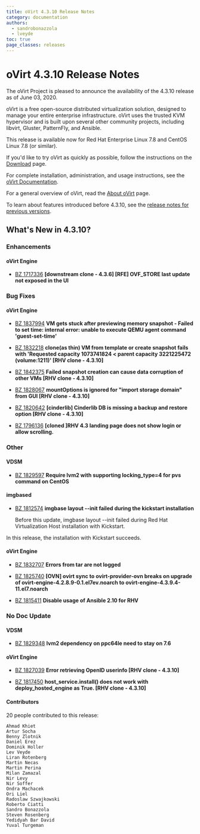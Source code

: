 ```yaml
---
title: oVirt 4.3.10 Release Notes
category: documentation
authors:
  - sandrobonazzola
  - lveyde
toc: true
page_classes: releases
---
```


# oVirt 4.3.10 Release Notes

The oVirt Project is pleased to announce the availability of the 4.3.10 release as of June 03, 2020.

oVirt is a free open-source distributed virtualization solution,
designed to manage your entire enterprise infrastructure.
oVirt uses the trusted KVM hypervisor and is built upon several other community
projects, including libvirt, Gluster, PatternFly, and Ansible.

This release is available now for Red Hat Enterprise Linux 7.8 and
CentOS Linux 7.8 (or similar).



If you'd like to try oVirt as quickly as possible, follow the instructions on
the [Download](/download/) page.

For complete installation, administration, and usage instructions, see
the [oVirt Documentation](/documentation/).

For a general overview of oVirt, read the [About oVirt](/community/about.html)
page.

To learn about features introduced before 4.3.10, see the
[release notes for previous versions](/documentation/#previous-release-notes).



## What's New in 4.3.10?

### Enhancements

#### oVirt Engine

 - [BZ 1717336](https://bugzilla.redhat.com/show_bug.cgi?id=1717336) **[downstream clone - 4.3.6] [RFE] OVF_STORE last update not exposed in the UI**

   


### Bug Fixes

#### oVirt Engine

 - [BZ 1837994](https://bugzilla.redhat.com/show_bug.cgi?id=1837994) **VM gets stuck after previewing memory snapshot -  Failed to set time: internal error: unable to execute QEMU agent command 'guest-set-time'**

 - [BZ 1832218](https://bugzilla.redhat.com/show_bug.cgi?id=1832218) **clone(as thin) VM from template or create snapshot fails with 'Requested capacity 1073741824 < parent capacity 3221225472 (volume:1211)' [RHV clone - 4.3.10]**

 - [BZ 1842375](https://bugzilla.redhat.com/show_bug.cgi?id=1842375) **Failed snapshot creation can cause data corruption of other VMs [RHV clone - 4.3.10]**

 - [BZ 1828067](https://bugzilla.redhat.com/show_bug.cgi?id=1828067) **mountOptions is ignored for "import storage domain" from GUI [RHV clone - 4.3.10]**

 - [BZ 1820642](https://bugzilla.redhat.com/show_bug.cgi?id=1820642) **[cinderlib] Cinderlib DB is missing a backup and restore option [RHV clone - 4.3.10]**

 - [BZ 1796136](https://bugzilla.redhat.com/show_bug.cgi?id=1796136) **[cloned ]RHV 4.3 landing page does not show login or allow scrolling.**


### Other

#### VDSM

 - [BZ 1829597](https://bugzilla.redhat.com/show_bug.cgi?id=1829597) **Require lvm2 with supporting locking_type=4 for pvs command on CentOS**

   


#### imgbased

 - [BZ 1812574](https://bugzilla.redhat.com/show_bug.cgi?id=1812574) **imgbase layout --init failed during the kickstart installation**

   Before this update, imgbase layout --init failed during Red Hat Virtualization Host installation with Kickstart.

In this release, the installation with Kickstart succeeds.


#### oVirt Engine

 - [BZ 1832707](https://bugzilla.redhat.com/show_bug.cgi?id=1832707) **Errors from tar are not logged**

   

 - [BZ 1825740](https://bugzilla.redhat.com/show_bug.cgi?id=1825740) **[OVN] ovirt sync to ovirt-provider-ovn breaks on upgrade of ovirt-engine-4.2.8.9-0.1.el7ev.noarch to ovirt-engine-4.3.9.4-11.el7.noarch**

   

 - [BZ 1815411](https://bugzilla.redhat.com/show_bug.cgi?id=1815411) **Disable usage of Ansible 2.10 for RHV**

   


### No Doc Update

#### VDSM

 - [BZ 1829348](https://bugzilla.redhat.com/show_bug.cgi?id=1829348) **lvm2 dependency on ppc64le need to stay on 7.6**

   


#### oVirt Engine

 - [BZ 1827039](https://bugzilla.redhat.com/show_bug.cgi?id=1827039) **Error retrieving OpenID userinfo [RHV clone - 4.3.10]**

   

 - [BZ 1817450](https://bugzilla.redhat.com/show_bug.cgi?id=1817450) **host_service.install() does not work with deploy_hosted_engine as True. [RHV clone - 4.3.10]**

   


#### Contributors

20 people contributed to this release:

	Ahmad Khiet
	Artur Socha
	Benny Zlotnik
	Daniel Erez
	Dominik Holler
	Lev Veyde
	Liran Rotenberg
	Martin Necas
	Martin Perina
	Milan Zamazal
	Nir Levy
	Nir Soffer
	Ondra Machacek
	Ori Liel
	Radoslaw Szwajkowski
	Roberto Ciatti
	Sandro Bonazzola
	Steven Rosenberg
	Yedidyah Bar David
	Yuval Turgeman
